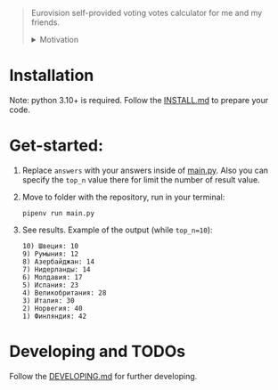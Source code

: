 > Eurovision self-provided voting votes calculator for me and my friends.
    <details>
        <summary>Motivation</summary>
        Me and my friends provide our own voting for every Eurovision contest basing on only our votes. 
        To automate the process of votes processing I create this python-script.
    </details>

# Installation

Note: python 3.10+ is required. Follow the [INSTALL.md](INSTALL.md) to prepare your code.

# Get-started:

1. Replace `answers` with your answers inside of [main.py](main.py). Also you can specify the `top_n` value there for 
   limit the number of result value.


2. Move to folder with the repository, run in your terminal:
    ```shell
    pipenv run main.py
    ```

3. See results. Example of the output (while `top_n=10`):
    ```text
   10) Швеция: 10
   9) Румыния: 12
   8) Азербайджан: 14
   7) Нидерланды: 14
   6) Молдавия: 17
   5) Испания: 23
   4) Великобритания: 28
   3) Италия: 30
   2) Норвегия: 40
   1) Финляндия: 42
    ```

# Developing and TODOs

Follow the [DEVELOPING.md](DEVELOPING.md) for further developing.